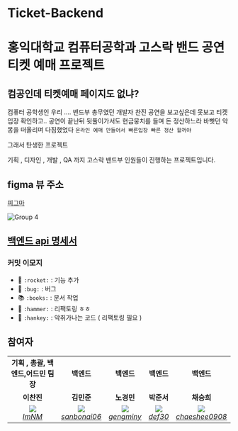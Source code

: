 # Ticket-Backend

# 홍익대학교 컴퓨터공학과 고스락 밴드 공연 티켓 예매 프로젝트

## 컴공인데 티켓예매 페이지도 없냐?

컴퓨터 공학생인 우리 ....
밴드부 총무였던 개발자 찬진 공연을 보고싶은데 못보고 티켓입장 확인하고.. 공연이 끝난뒤 뒷풀이가서도
현금뭉치를 들며 돈 정산하느라 바빳던 악몽을 떠올리며
다짐했었다
`온라인 예매 만들어서 빠른입장 빠른 정산 할꺼야`

그래서 탄생한 프로젝트

기획 , 디자인 , 개발 , QA 까지 고스락 밴드부 인원들이 진행하는 프로젝트입니다.

## figma 뷰 주소

[피그마](https://www.figma.com/file/J6HVLxWGuCFgAQUCdWBUsT/%EA%B3%A0%EC%8A%A4%EB%9D%BD-%ED%8B%B0%EC%BC%93%EC%98%88%EB%A7%A4?node-id=229%3A12842)

![Group 4](https://user-images.githubusercontent.com/13329304/149653565-3d5db97f-063f-49ac-85d7-32b3dd827477.png)

## [백엔드 api 명세서](https://github.com/Gosrock/Ticket-Backend/wiki)

### 커밋 이모지

- :rocket: `:rocket:` : 기능 추가
- :bug: `:bug:` : 버그
- :books: `:books:` : 문서 작업
- :hammer: `:hammer:` : 리팩토링 ㅎㅎ
- :hankey: `:hankey:` : 악취가나는 코드 ( 리팩토링 필요 )

## 참여자

<table>
    <tr align="center">
        <td><B>기획 , 총괄, 백엔드,어드민 팀장<B></td>
        <td><B>백엔드<B></td>
        <td><B>백엔드<B></td>
        <td><B>백엔드<B></td>
        <td><B>백엔드<B></td>
    </tr>
    <tr align="center">
        <td><B>이찬진<B></td>
        <td><B>김민준<B></td>
        <td><B>노경민<B></td>
        <td><B>박준서<B></td>
        <td><B>채승희<B></td>
    </tr>
    <tr align="center">
        <td>
            <img src="https://github.com/ImNM.png?size=100">
            <br>
            <a href="https://github.com/ImNM"><I>ImNM</I></a>
        </td>
        <td>
            <img src="https://github.com/sanbonai06.png?size=100">
            <br>
            <a href="https://github.com/sanbonai06"><I>sanbonai06</I></a>
        </td>
        <td>
            <img src="https://github.com/gengminy.png?size=100">
            <br>
            <a href="https://github.com/gengminy"><I>gengminy</I></a>
        </td>
        <td>
            <img src="https://github.com/def30.png?size=100">
            <br>
            <a href="https://github.com/def30"><I>def30</I></a>
        </td>
        <td>
            <img src="https://github.com/chaeshee0908.png?size=100">
            <br>
            <a href="https://github.com/chaeshee0908"><I>chaeshee0908</I></a>
        </td>
    </tr>
</table>
